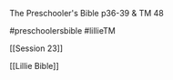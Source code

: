 The Preschooler's Bible p36-39 & TM 48

#preschoolersbible #lillieTM 

[[Session 23]]

[[Lillie Bible]]
